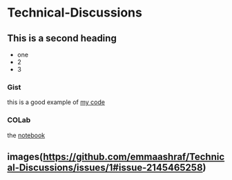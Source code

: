 # Technical-Discussions

## This is a second heading

* one
* 2
* 3

### Gist
this is a good example of [my code](https://gist.github.com/emmaashraf/a6018205c803719c99d070749615ee62)

### COLab
the [notebook](https://colab.research.google.com/github/emmaashraf/Technical-Discussions/blob/main/technical_discussions.ipynb)


## images(https://github.com/emmaashraf/Technical-Discussions/issues/1#issue-2145465258)
